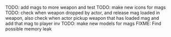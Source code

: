 TODO: add mags to more weapon and test
TODO: make new icons for mags
TODO: check when weapon dropped by actor, and release mag loaded in weapon, also check when actor pickup weapon that has loaded mag and add that mag to player inv
TODO: make new models for mags
FIXME: Find possible memory leak
